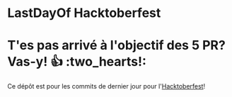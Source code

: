 # LastDayOf Hacktoberfest

T'es pas arrivé à l'objectif des 5 PR? Vas-y! :+1: :two_hearts!:
=======

Ce dépôt est pour les commits de dernier jour pour l'[Hacktoberfest](https://hacktoberfest.digitalocean.com/)!
